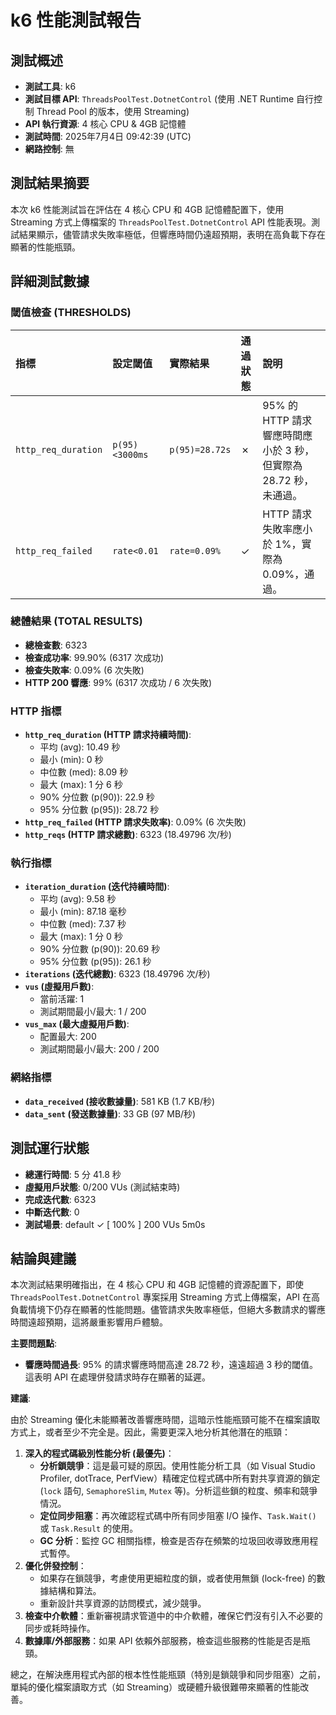# k6 性能測試報告

## 測試概述

*   **測試工具**: k6
*   **測試目標 API**: `ThreadsPoolTest.DotnetControl` (使用 .NET Runtime 自行控制 Thread Pool 的版本，使用 Streaming)
*   **API 執行資源**: 4 核心 CPU & 4GB 記憶體
*   **測試時間**: 2025年7月4日 09:42:39 (UTC)
*   **網路控制**: 無

## 測試結果摘要

本次 k6 性能測試旨在評估在 4 核心 CPU 和 4GB 記憶體配置下，使用 Streaming 方式上傳檔案的 `ThreadsPoolTest.DotnetControl` API 性能表現。測試結果顯示，儘管請求失敗率極低，但響應時間仍遠超預期，表明在高負載下存在顯著的性能瓶頸。

## 詳細測試數據

### 閾值檢查 (THRESHOLDS)

| 指標              | 設定閾值      | 實際結果      | 通過狀態 | 說明                                     |
| :---------------- | :------------ | :------------ | :------- | :--------------------------------------- |
| `http_req_duration` | `p(95)<3000ms` | `p(95)=28.72s` | ✗        | 95% 的 HTTP 請求響應時間應小於 3 秒，但實際為 28.72 秒，未通過。 |
| `http_req_failed`   | `rate<0.01`   | `rate=0.09%`  | ✓        | HTTP 請求失敗率應小於 1%，實際為 0.09%，通過。 |

### 總體結果 (TOTAL RESULTS)

*   **總檢查數**: 6323
*   **檢查成功率**: 99.90% (6317 次成功)
*   **檢查失敗率**: 0.09% (6 次失敗)
*   **HTTP 200 響應**: 99% (6317 次成功 / 6 次失敗)

### HTTP 指標

*   **`http_req_duration` (HTTP 請求持續時間)**:
    *   平均 (avg): 10.49 秒
    *   最小 (min): 0 秒
    *   中位數 (med): 8.09 秒
    *   最大 (max): 1 分 6 秒
    *   90% 分位數 (p(90)): 22.9 秒
    *   95% 分位數 (p(95)): 28.72 秒
*   **`http_req_failed` (HTTP 請求失敗率)**: 0.09% (6 次失敗)
*   **`http_reqs` (HTTP 請求總數)**: 6323 (18.49796 次/秒)

### 執行指標

*   **`iteration_duration` (迭代持續時間)**:
    *   平均 (avg): 9.58 秒
    *   最小 (min): 87.18 毫秒
    *   中位數 (med): 7.37 秒
    *   最大 (max): 1 分 0 秒
    *   90% 分位數 (p(90)): 20.69 秒
    *   95% 分位數 (p(95)): 26.1 秒
*   **`iterations` (迭代總數)**: 6323 (18.49796 次/秒)
*   **`vus` (虛擬用戶數)**:
    *   當前活躍: 1
    *   測試期間最小/最大: 1 / 200
*   **`vus_max` (最大虛擬用戶數)**:
    *   配置最大: 200
    *   測試期間最小/最大: 200 / 200

### 網絡指標

*   **`data_received` (接收數據量)**: 581 KB (1.7 KB/秒)
*   **`data_sent` (發送數據量)**: 33 GB (97 MB/秒)

## 測試運行狀態

*   **總運行時間**: 5 分 41.8 秒
*   **虛擬用戶狀態**: 0/200 VUs (測試結束時)
*   **完成迭代數**: 6323
*   **中斷迭代數**: 0
*   **測試場景**: default ✓ [ 100% ] 200 VUs 5m0s

## 結論與建議

本次測試結果明確指出，在 4 核心 CPU 和 4GB 記憶體的資源配置下，即使 `ThreadsPoolTest.DotnetControl` 專案採用 Streaming 方式上傳檔案，API 在高負載情境下仍存在顯著的性能問題。儘管請求失敗率極低，但絕大多數請求的響應時間遠超預期，這將嚴重影響用戶體驗。

**主要問題點**:

*   **響應時間過長**: 95% 的請求響應時間高達 28.72 秒，遠遠超過 3 秒的閾值。這表明 API 在處理併發請求時存在顯著的延遲。

**建議**:

由於 Streaming 優化未能顯著改善響應時間，這暗示性能瓶頸可能不在檔案讀取方式上，或者至少不完全是。因此，需要更深入地分析其他潛在的瓶頸：

1.  **深入的程式碼級別性能分析 (最優先)**：
    *   **分析鎖競爭**：這是最可疑的原因。使用性能分析工具（如 Visual Studio Profiler, dotTrace, PerfView）精確定位程式碼中所有對共享資源的鎖定 (`lock` 語句, `SemaphoreSlim`, `Mutex` 等)。分析這些鎖的粒度、頻率和競爭情況。
    *   **定位同步阻塞**：再次確認程式碼中所有同步阻塞 I/O 操作、`Task.Wait()` 或 `Task.Result` 的使用。
    *   **GC 分析**：監控 GC 相關指標，檢查是否存在頻繁的垃圾回收導致應用程式暫停。
2.  **優化併發控制**：
    *   如果存在鎖競爭，考慮使用更細粒度的鎖，或者使用無鎖 (lock-free) 的數據結構和算法。
    *   重新設計共享資源的訪問模式，減少競爭。
3.  **檢查中介軟體**：重新審視請求管道中的中介軟體，確保它們沒有引入不必要的同步或耗時操作。
4.  **數據庫/外部服務**：如果 API 依賴外部服務，檢查這些服務的性能是否是瓶頸。

總之，在解決應用程式內部的根本性性能瓶頸（特別是鎖競爭和同步阻塞）之前，單純的優化檔案讀取方式（如 Streaming）或硬體升級很難帶來顯著的性能改善。